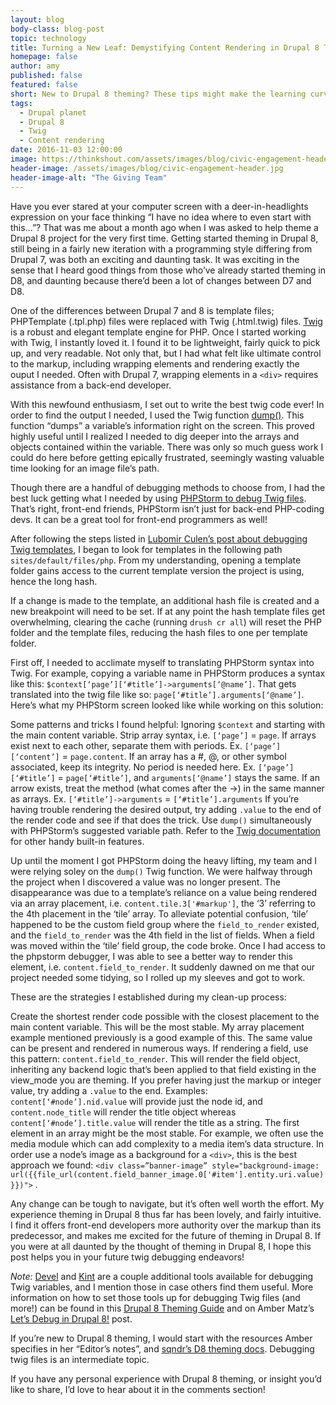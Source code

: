 ```yaml
---
layout: blog
body-class: blog-post
topic: technology
title: Turning a New Leaf: Demystifying Content Rendering in Drupal 8 Twig Files
homepage: false
author: amy  
published: false
featured: false
short: New to Drupal 8 theming? These tips might make the learning curve a little less steep.
tags:
  - Drupal planet
  - Drupal 8
  - Twig
  - Content rendering
date: 2016-11-03 12:00:00
image: https://thinkshout.com/assets/images/blog/civic-engagement-header.jpg
header-image: /assets/images/blog/civic-engagement-header.jpg
header-image-alt: "The Giving Team"
---
```

Have you ever stared at your computer screen with a deer-in-headlights expression on your face thinking “I have no idea where to even start with this…”? That was me about a month ago when I was asked to help theme a Drupal 8 project for the very first time. Getting started theming in Drupal 8, still being in a fairly new iteration with a programming style differing from Drupal 7, was both an exciting and daunting task. It was exciting in the sense that I heard good things from those who’ve already started theming in D8, and daunting because there’d been a lot of changes between D7 and D8.

One of the differences between Drupal 7 and 8 is template files; PHPTemplate (.tpl.php) files were replaced with Twig (.html.twig) files. [Twig](http://twig.sensiolabs.org/) is a robust and elegant template engine for PHP. Once I started working with Twig, I instantly loved it. I found it to be lightweight, fairly quick to pick up, and very readable. Not only that, but I had what felt like ultimate control to the markup, including wrapping elements and rendering exactly the ouput I needed. Often with Drupal 7, wrapping elements in a `<div>` requires assistance from a back-end developer.

With this newfound enthusiasm, I set out to write the best twig code ever! In order to find the output I needed, I used the Twig function [dump()](http://twig.sensiolabs.org/doc/functions/dump.html). This function “dumps” a variable’s information right on the screen. This proved highly useful until I realized I needed to dig deeper into the arrays and objects contained within the variable. There was only so much guess work I could do here before getting epically frustrated, seemingly wasting valuable time looking for an image file’s path.


Though there are a handful of debugging methods to choose from, I had the best luck getting what I needed by using [PHPStorm to debug Twig files](https://dev.acquia.com/blog/debugging-drupal-8/debugging-twig-templates-in-drupal-8-with-phpstorm-and-xdebug/25/08/2016/16586). That’s right, front-end friends, PHPStorm isn’t just for back-end PHP-coding devs. It can be a great tool for front-end programmers as well!


After following the steps listed in [Lubomir Culen’s post about debugging Twig templates](https://dev.acquia.com/blog/debugging-drupal-8/debugging-twig-templates-in-drupal-8-with-phpstorm-and-xdebug/25/08/2016/16586), I began to look for templates in the following path `sites/default/files/php`. From my understanding, opening a template folder gains access to the current template version the project is using, hence the long hash. 

If a change is made to the template, an additional hash file is created and a new breakpoint will need to be set. If at any point the hash template files get overwhelming, clearing the cache (running `drush cr all`) will reset the PHP folder and the template files, reducing the hash files to one per template folder.


First off, I needed to acclimate myself to translating PHPStorm syntax into Twig. For example, copying a variable name in PHPStorm produces a syntax like this: `$context[‘page’][‘#title’]->arguments[‘@name’]`. That gets translated into the twig file like so: `page[‘#title’].arguments[‘@name’]`. Here’s what my PHPStorm screen looked like while working on this solution:



Some patterns and tricks I found helpful:
Ignoring `$context` and starting with the main content variable.
Strip array syntax, i.e. `[‘page’]` = `page`.
If arrays exist next to each other, separate them with periods. Ex. `[‘page’][‘content’]` = `page.content`.
If an array has a #, @, or other symbol associated, keep its integrity. No period is needed here. Ex. `[‘page’][‘#title’]` = `page[‘#title’]`, and `arguments[‘@name’]` stays the same.
If an arrow exists, treat the method (what comes after the ->) in the same manner as arrays. Ex. `[‘#title’]->arguments` = `[‘#title’].arguments`
If you’re having trouble rendering the desired output, try adding `.value` to the end of the render code and see if that does the trick. 
Use `dump()` simultaneously with PHPStorm’s suggested variable path.
Refer to the [Twig documentation](http://twig.sensiolabs.org/documentation) for other handy built-in features.


Up until the moment I got PHPStorm doing the heavy lifting, my team and I were relying soley on the `dump()` Twig function. We were halfway through the project when I discovered a value was no longer present. The disappearance was due to a template’s reliance on a value being rendered via an array placement, i.e. `content.tile.3['#markup']`, the ‘3’ referring to the 4th placement in the ‘tile’ array. To alleviate potential confusion, ‘tile’ happened to be the custom field group where the `field_to_render` existed, and the `field_to_render` was the 4th field in the list of fields. When a field was moved within the ‘tile’ field group, the code broke. Once I had access to the phpstorm debugger, I was able to see a better way to render this element, i.e. `content.field_to_render`. It suddenly dawned on me that our project needed some tidying, so I rolled up my sleeves and got to work. 

These are the strategies I established during my clean-up process:

Create the shortest render code possible with the closest placement to the main content variable. This will be the most stable. My array placement example mentioned previously is a good example of this. The same value can be present and rendered in numerous ways. 
If rendering a field, use this pattern: `content.field_to_render`. This will render the field object, inheriting any backend logic that’s been applied to that field existing in the view_mode you are theming. 
 If you prefer having just the markup or integer value, try adding a `.value` to the end. Examples: `content[‘#node’].nid.value` will provide just the node id, and `content.node_title` will render the title object whereas `content[‘#node’].title.value` will render the title as a string.
The first element in an array might be the most stable. For example, we often use the media module which can add complexity to a media item’s data structure. In order use a node’s image as a background for a `<div>`, this is the best approach we found: `<div class=”banner-image” style="background-image: url({{file_url(content.field_banner_image.0['#item'].entity.uri.value)}})">`
.

Any change can be tough to navigate, but it’s often well worth the effort. My experience theming in Drupal 8 thus far has been lovely, and fairly intuitive. I find it offers front-end developers more authority over the markup than its predecessor, and makes me excited for the future of theming in Drupal 8. If you were at all daunted by the thought of theming in Drupal 8, I hope this post helps you in your future twig debugging endeavors!

_Note:_ [Devel](https://www.drupal.org/project/devel) and [Kint](http://raveren.github.io/kint/) are a couple additional tools available for debugging Twig variables, and I mention those in case others find them useful. More information on how to set those tools up for debugging Twig files (and more!) can be found in this [Drupal 8 Theming Guide](https://sqndr.github.io/d8-theming-guide/twig/twig-debug.html) and on Amber Matz’s [Let’s Debug in Drupal 8!](https://drupalize.me/blog/201405/lets-debug-twig-drupal-8) post. 

If you’re new to Drupal 8 theming, I would start with the resources Amber specifies in her “Editor’s notes”, and [sqndr’s D8 theming docs](https://sqndr.github.io/d8-theming-guide/). Debugging twig files is an intermediate topic.

If you have any personal experience with Drupal 8 theming, or insight you’d like to share, I’d love to hear about it in the comments section!
